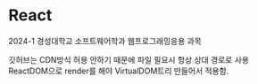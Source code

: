 # React
2024-1 경성대학교 소프트웨어학과 웹프로그래밍응용 과목

깃허브는 CDN방식 허용 안하기 때문에 파일 필요시 항상 상대 경로로 사용
ReactDOM으로 render를 해야 VirtualDOM트리 만들어서 적용함.

